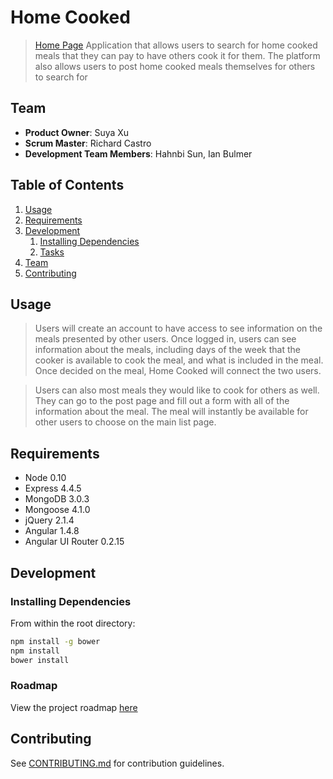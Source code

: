# Home Cooked
> [Home Page](https://home-cooked.herokuapp.com)
> Application that allows users to search for home cooked meals that they can pay to have others cook it for them. The platform also allows users to post home cooked meals themselves for others to search for
## Team

  - __Product Owner__: Suya Xu
  - __Scrum Master__: Richard Castro
  - __Development Team Members__: Hahnbi Sun, Ian Bulmer

## Table of Contents

1. [Usage](#Usage)
1. [Requirements](#requirements)
1. [Development](#development)
    1. [Installing Dependencies](#installing-dependencies)
    1. [Tasks](#tasks)
1. [Team](#team)
1. [Contributing](#contributing)

## Usage

> Users will create an account to have access to see information on the meals presented by other users. Once logged in, users can see information about the meals, including days of the week that the cooker is available to cook the meal, and what is included in the meal. Once decided on the meal, Home Cooked will connect the two users.

> Users can also most meals they would like to cook for others as well. They can go to the post page and fill out a form with all of the information about the meal. The meal will instantly be available for other users to choose on the main list page.

## Requirements

- Node 0.10
- Express 4.4.5
- MongoDB 3.0.3
- Mongoose 4.1.0
- jQuery 2.1.4
- Angular 1.4.8
- Angular UI Router 0.2.15

## Development

### Installing Dependencies

From within the root directory:

```sh
npm install -g bower
npm install
bower install
```

### Roadmap

View the project roadmap [here](https://github.com/rscastro/homecooked/issues)


## Contributing

See [CONTRIBUTING.md](CONTRIBUTING.md) for contribution guidelines.
